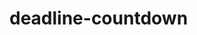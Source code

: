 # deadline-countdown

<!--
Header
TODO: Header with buttons 'add new deadline' (countdown)

TODO: deadline info panel about deadline date and able to update or delete countdown
TODO: 'deadline set for:'
TODO: update deadline
TODO: delete deadline
TODO: Set name of deadline. 2 days to new year
TODO: Deadline is over
TODO: DeadlineStartTime place to localStorage for percentage
TODO: Demons-icons runs the distance like dinosaurus
TODO: Sandclock animation
TODO: Дедлайн линия путь в процентах, шагает главный герой как динозаврик
TODO: Можно выбрать облик гонящегося демона олицетворение дедлайна
TODO: Фейерверк или клетчатый флаг в конце

Local Storage
TODO: info is written to localStorage

TODO: countdown.js need to message on screen when coutdown finished or when deadline is less then current date

TODO: Design from Figma Web Studio

TODO: Make Years Field if there are more days then 365
 -->
